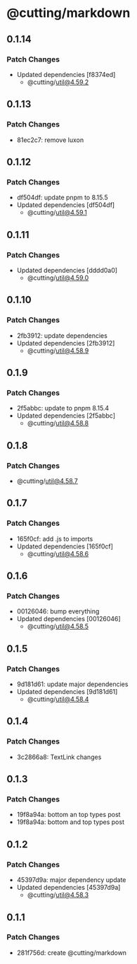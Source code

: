 # @cutting/markdown

## 0.1.14

### Patch Changes

- Updated dependencies [f8374ed]
  - @cutting/util@4.59.2

## 0.1.13

### Patch Changes

- 81ec2c7: remove luxon

## 0.1.12

### Patch Changes

- df504df: update pnpm to 8.15.5
- Updated dependencies [df504df]
  - @cutting/util@4.59.1

## 0.1.11

### Patch Changes

- Updated dependencies [dddd0a0]
  - @cutting/util@4.59.0

## 0.1.10

### Patch Changes

- 2fb3912: update dependencies
- Updated dependencies [2fb3912]
  - @cutting/util@4.58.9

## 0.1.9

### Patch Changes

- 2f5abbc: update to pnpm 8.15.4
- Updated dependencies [2f5abbc]
  - @cutting/util@4.58.8

## 0.1.8

### Patch Changes

- @cutting/util@4.58.7

## 0.1.7

### Patch Changes

- 165f0cf: add .js to imports
- Updated dependencies [165f0cf]
  - @cutting/util@4.58.6

## 0.1.6

### Patch Changes

- 00126046: bump everything
- Updated dependencies [00126046]
  - @cutting/util@4.58.5

## 0.1.5

### Patch Changes

- 9d181d61: update major dependencies
- Updated dependencies [9d181d61]
  - @cutting/util@4.58.4

## 0.1.4

### Patch Changes

- 3c2866a8: TextLink changes

## 0.1.3

### Patch Changes

- 19f8a94a: bottom an top types post
- 19f8a94a: bottom and top types post

## 0.1.2

### Patch Changes

- 45397d9a: major dependency update
- Updated dependencies [45397d9a]
  - @cutting/util@4.58.3

## 0.1.1

### Patch Changes

- 281f756d: create @cutting/markdown
